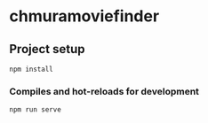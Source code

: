 # chmuramoviefinder

## Project setup
```
npm install
```

### Compiles and hot-reloads for development
```
npm run serve
```
